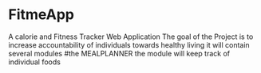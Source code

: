 # FitmeApp
A calorie and Fitness Tracker Web Application
The goal of the Project is to increase accountability of individuals towards healthy living
it will contain several modules
#the MEALPLANNER
the module will keep track of individual foods
